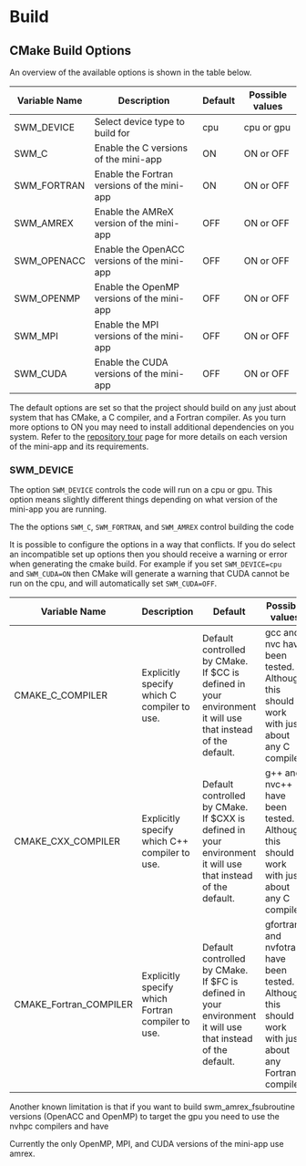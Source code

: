 # Build

## CMake Build Options

An overview of the available options is shown in the table below.

| Variable Name | Description                                 | Default | Possible values |
|---------------|---------------------------------------------|---------|-----------------|
| SWM_DEVICE    | Select device type to build for             | cpu     | cpu or gpu      |
| SWM_C         | Enable the C versions of the mini-app       | ON      | ON or OFF       |
| SWM_FORTRAN   | Enable the Fortran versions of the mini-app | ON      | ON or OFF       |
| SWM_AMREX     | Enable the AMReX version of the mini-app    | OFF     | ON or OFF       |
| SWM_OPENACC   | Enable the OpenACC versions of the mini-app | OFF     | ON or OFF       |
| SWM_OPENMP    | Enable the OpenMP versions of the mini-app  | OFF     | ON or OFF       |
| SWM_MPI       | Enable the MPI versions of the mini-app     | OFF     | ON or OFF       |
| SWM_CUDA      | Enable the CUDA versions of the mini-app    | OFF     | ON or OFF       |

The default options are set so that the project should build on any just about system that has CMake, a C compiler, and a Fortran compiler. As you turn more options to ON you may need to install additional dependencies on you system. Refer to the [repository tour](swm_repository_tour.md) page for more details on each version of the mini-app and its requirements.

### SWM_DEVICE
The option `SWM_DEVICE` controls the code will run on a cpu or gpu. This option means slightly different things depending on what version of the mini-app you are running.

The the options `SWM_C`, `SWM_FORTRAN`, and `SWM_AMREX` control building the code 



It is possible to configure the options in a way that conflicts. If you do select an incompatible set up options then you should receive a warning or error when generating the cmake build. For example if you set `SWM_DEVICE=cpu` and `SWM_CUDA=ON` then CMake will generate a warning that CUDA cannot be run on the cpu, and will automatically set `SWM_CUDA=OFF`.

| Variable Name | Description | Default | Possible values |
|---------------|-------------|---------|-----------------|
| CMAKE_C_COMPILER | Explicitly specify which C compiler to use. | Default controlled by CMake. If $CC is defined in your environment it will use that instead of the default. | gcc and nvc have been tested. Although this should work with just about any C compiler. |
| CMAKE_CXX_COMPILER | Explicitly specify which C++ compiler to use. | Default controlled by CMake. If $CXX is defined in your environment it will use that instead of the default. | g++ and nvc++ have been tested. Although this should work with just about any C compiler. |
| CMAKE_Fortran_COMPILER | Explicitly specify which Fortran compiler to use. | Default controlled by CMake. If $FC is defined in your environment it will use that instead of the default. | gfortran and nvfotran have been tested. Although this should work with just about any Fortran compiler. |

Another known limitation is that if you want to build swm_amrex_fsubroutine versions (OpenACC and OpenMP) to target the gpu you need to use the nvhpc compilers and have 

Currently the only OpenMP, MPI, and CUDA versions of the mini-app use amrex. 